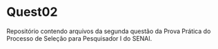# Quest02
Repositório contendo arquivos da segunda questão da Prova Prática do Processo de Seleção para Pesquisador I do SENAI.
